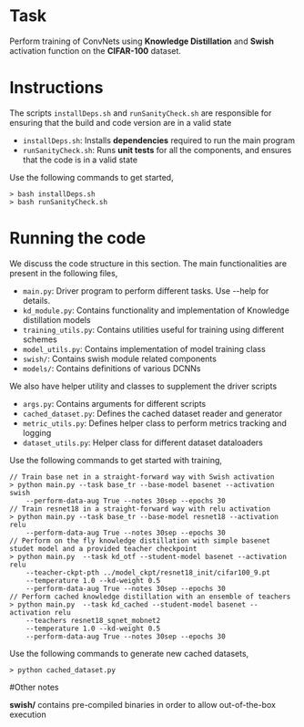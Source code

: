 # Task
Perform training of ConvNets using **Knowledge Distillation** and **Swish** activation function on the **CIFAR-100** dataset.

# Instructions
The scripts `installDeps.sh` and `runSanityCheck.sh` are responsible for ensuring that the build and code version are in a valid state

- `installDeps.sh`: Installs **dependencies** required to run the main program
- `runSanityCheck.sh`: Runs **unit tests** for all the components, and ensures that the code is in a valid state

Use the following commands to get started,

	> bash installDeps.sh
	> bash runSanityCheck.sh

# Running the code

We discuss the code structure in this section. The main functionalities are present in the following files,

- `main.py`: Driver program to perform different tasks. Use --help for details.
- `kd_module.py`: Contains functionality and implementation of Knowledge distillation models
- `training_utils.py`: Contains utilities useful for training using different schemes
- `model_utils.py`: Contains implementation of model training class
- `swish/`: Contains swish module related components
- `models/`: Contains definitions of various DCNNs

We also have helper utility and classes to supplement the driver scripts

- `args.py`: Contains arguments for different scripts
- `cached_dataset.py`: Defines the cached dataset reader and generator
- `metric_utils.py`: Defines helper class to perform metrics tracking and logging
- `dataset_utils.py`: Helper class for different dataset dataloaders

Use the following commands to get started with training,

```
// Train base net in a straight-forward way with Swish activation
> python main.py --task base_tr --base-model basenet --activation swish 
    --perform-data-aug True --notes 30sep --epochs 30
// Train resnet18 in a straight-forward way with relu activation
> python main.py --task base_tr --base-model resnet18 --activation relu
    --perform-data-aug True --notes 30sep --epochs 30
// Perform on the fly knowledge distillation with simple basenet studet model and a provided teacher checkpoint
> python main.py  --task kd_otf --student-model basenet --activation relu
    --teacher-ckpt-pth ../model_ckpt/resnet18_init/cifar100_9.pt
    --temperature 1.0 --kd-weight 0.5
    --perform-data-aug True --notes 30sep --epochs 30
// Perform cached knowledge distillation with an ensemble of teachers
> python main.py  --task kd_cached --student-model basenet --activation relu
    --teachers resnet18_sqnet_mobnet2
    --temperature 1.0 --kd-weight 0.5
    --perform-data-aug True --notes 30sep --epochs 30
```

Use the following commands to generate new cached datasets,

	> python cached_dataset.py

#Other notes

**swish/** contains pre-compiled binaries in order to allow out-of-the-box execution
